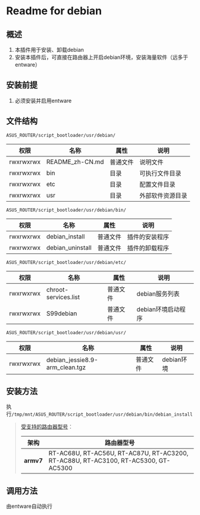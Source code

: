# Readme for debian

## 概述

1. 本插件用于安装、卸载debian
2. 安装本插件后，可直接在路由器上开启debian环境，安装海量软件（远多于entware）

## 安装前提

1. 必须安装并启用entware

## 文件结构

`ASUS_ROUTER/script_bootloader/usr/debian/`

| 权限      | 名称      | 属性     | 说明             |
| --------- | --------- | -------- | ---------------- |
| rwxrwxrwx | README_zh-CN.md | 普通文件 | 说明文件         |
| rwxrwxrwx | bin       | 目录     | 可执行文件目录   |
| rwxrwxrwx | etc       | 目录     | 配置文件目录     |
| rwxrwxrwx | usr       | 目录     | 外部软件资源目录 |

`ASUS_ROUTER/script_bootloader/usr/debian/bin/`

| 权限      | 名称             | 属性     | 说明           |
| --------- | ---------------- | -------- | -------------- |
| rwxrwxrwx | debian_install   | 普通文件 | 插件的安装程序 |
| rwxrwxrwx | debian_uninstall | 普通文件 | 插件的卸载程序 |

`ASUS_ROUTER/script_bootloader/usr/debian/etc/`

| 权限      | 名称                 | 属性     | 说明               |
| --------- | -------------------- | -------- | ------------------ |
| rwxrwxrwx | chroot-services.list | 普通文件 | debian服务列表     |
| rwxrwxrwx | S99debian            | 普通文件 | debian环境启动程序 |

`ASUS_ROUTER/script_bootloader/usr/debian/usr/`

| 权限      | 名称                           | 属性     | 说明       |
| --------- | ------------------------------ | -------- | ---------- |
| rwxrwxrwx | debian_jessie8.9-arm_clean.tgz | 普通文件 | debian环境 |

## 安装方法

执行`/tmp/mnt/ASUS_ROUTER/script_bootloader/usr/debian/bin/debian_install`

   > [受支持的路由器型号](https://github.com/Entware/Entware/wiki/Install-on-Asus-stock-firmware)：
   >
   > | 架构      | 路由器型号                                                                         |
   > | --------- | ---------------------------------------------------------------------------------- |
   > | **armv7** | RT-AC68U, RT-AC56U, RT-AC87U, RT-AC3200, RT-AC88U, RT-AC3100, RT-AC5300, GT-AC5300 |

## 调用方法

由entware自动执行